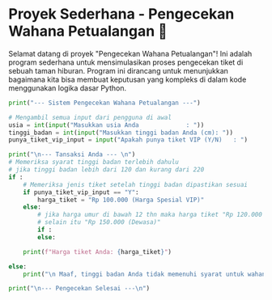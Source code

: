 # Proyek Sederhana - Pengecekan Wahana Petualangan 🎢

Selamat datang di proyek "Pengecekan Wahana Petualangan"! Ini adalah program sederhana untuk mensimulasikan proses pengecekan tiket di sebuah taman hiburan. Program ini dirancang untuk menunjukkan bagaimana kita bisa membuat keputusan yang kompleks di dalam kode menggunakan logika dasar Python.

```python
print("--- Sistem Pengecekan Wahana Petualangan ---")

# Mengambil semua input dari pengguna di awal
usia = int(input("Masukkan usia Anda             : "))
tinggi_badan = int(input("Masukkan tinggi badan Anda (cm): "))
punya_tiket_vip_input = input("Apakah punya tiket VIP (Y/N)   : ")

print("\n--- Tansaksi Anda --- \n")
# Memeriksa syarat tinggi badan terlebih dahulu
# jika tinggi badan lebih dari 120 dan kurang dari 220
if :
    # Memeriksa jenis tiket setelah tinggi badan dipastikan sesuai
    if punya_tiket_vip_input == "Y":
        harga_tiket = "Rp 100.000 (Harga Spesial VIP)"
    else:
        # jika harga umur di bawah 12 thn maka harga tiket "Rp 120.000 (Anak-anak)"
        # selain itu "Rp 150.000 (Dewasa)"
        if :
        else:

    print(f"Harga tiket Anda: {harga_tiket}")

else:
    print("\n Maaf, tinggi badan Anda tidak memenuhi syarat untuk wahana ini.")

print("\n--- Pengecekan Selesai ---\n")

```
